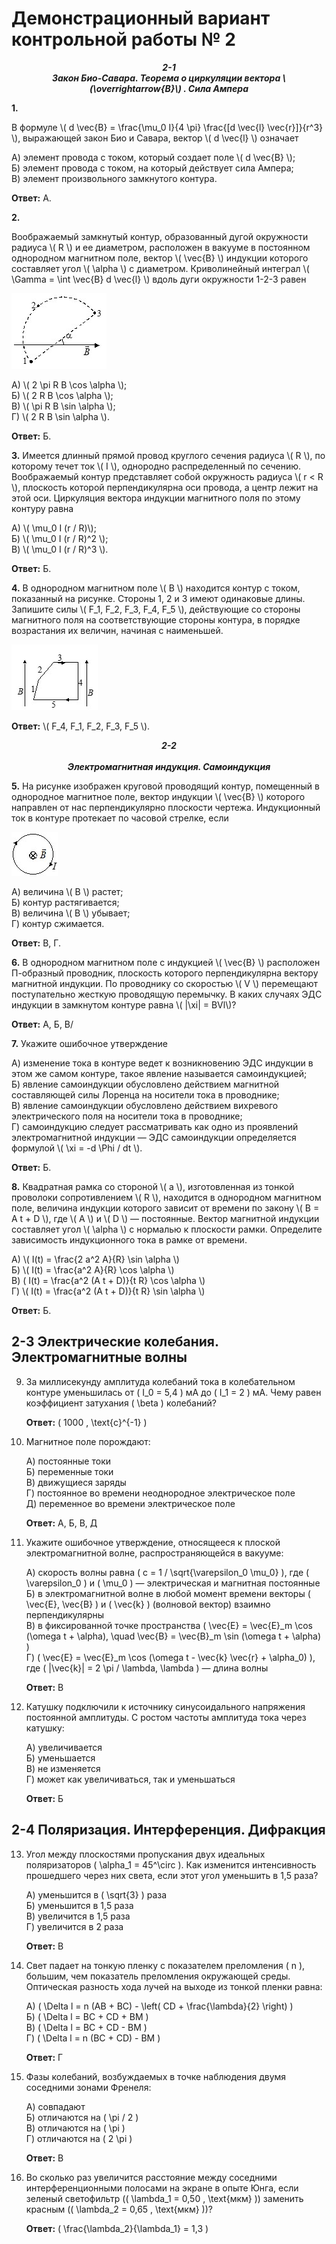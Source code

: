 # Демонстрационный вариант контрольной работы № 2

***<center>2-1</center>*** 
***<center>Закон Био-Савара. Теорема о циркуляции вектора \\(\overrightarrow{B}\\) . Сила Ампера </center>***

**1.** 

 В формуле \\( d \vec{B} = \frac{\mu_0 I}{4 \pi} \frac{[d \vec{l} \vec{r}]}{r^3} \\), выражающей закон Био и Савара, вектор \\( d \vec{l} \\) означает

   А) элемент провода с током, который создает поле \\( d \vec{B} \\);  
   Б) элемент провода с током, на который действует сила Ампера;  
   В) элемент произвольного замкнутого контура. 

   **Ответ:** А.

**2.** 

 Воображаемый замкнутый контур, образованный дугой окружности радиуса \\( R \\) и ее диаметром, расположен в вакууме в постоянном однородном магнитном поле, вектор \\( \vec{B} \\) индукции которого составляет угол \\( \alpha \\) с диаметром. Криволинейный интеграл \\( \Gamma = \int \vec{B} d \vec{l} \\) вдоль дуги окружности 1-2-3 равен

 ![ Рис.1](../../pic/picture8.jpg "Рис.1")

   А) \\( 2 \pi R B \cos \alpha \\);   
   Б) \\( 2 R B \cos \alpha \\);   
   В) \\( \pi R B \sin \alpha \\);   
   Г) \\( 2 R B \sin \alpha \\).  

   **Ответ:** Б.

**3.** Имеется длинный прямой провод круглого сечения радиуса \\( R \\), по которому течет ток \\( I \\), однородно распределенный по сечению. Воображаемый контур представляет собой окружность радиуса \\( r < R \\), плоскость которой перпендикулярна оси провода, а центр лежит на этой оси. Циркуляция вектора индукции магнитного поля по этому контуру равна

   А) \\( \mu_0 I (r / R)\\);   
   Б) \\( \mu_0 I (r / R)^2 \\);   
   В) \\( \mu_0 I (r / R)^3 \\).  

   **Ответ:** Б.

**4.** В однородном магнитном поле \\( B \\) находится контур с током, показанный на рисунке. Стороны 1, 2 и 3 имеют одинаковые длины. Запишите силы \\( F_1, F_2, F_3, F_4, F_5 \\), действующие со стороны магнитного поля на соответствующие стороны контура, в порядке возрастания их величин, начиная с наименьшей.

![ Рис.2](../../pic/picture9.jpg "Рис.2")

   **Ответ:** \\( F_4, F_1, F_2, F_3, F_5 \\).

***<center>2-2</center>***  
***<center>Электромагнитная индукция. Самоиндукция </center>***

**5.** На рисунке изображен круговой проводящий контур, помещенный в однородное магнитное поле, вектор индукции \\( \vec{B} \\) которого направлен от нас перпендикулярно плоскости чертежа. Индукционный ток в контуре протекает по часовой стрелке, если

![ Рис.3](../../pic/picture10.jpg "Рис.3")

   А) величина \\( B \\) растет;   
   Б) контур растягивается;   
   В) величина \\( B \\) убывает;   
   Г) контур сжимается.  

   **Ответ:** В, Г.

**6.** В однородном магнитном поле с индукцией \\( \vec{B} \\) расположен П-образный проводник, плоскость которого перпендикулярна вектору магнитной индукции. По проводнику со скоростью \\( V \\) перемещают поступательно жесткую проводящую перемычку. В каких случаях ЭДС индукции в замкнутом контуре равна \\( |\xi| = BVl\\)?

   **Ответ:** А, Б, В/

**7.** Укажите ошибочное утверждение

   А) изменение тока в контуре ведет к возникновению ЭДС индукции в этом же самом контуре, такое явление называется самоиндукцией;  
   Б) явление самоиндукции обусловлено действием магнитной составляющей силы Лоренца на носители тока в проводнике;  
   В) явление самоиндукции обусловлено действием вихревого электрического поля на носители тока в проводнике;  
   Г) самоиндукцию следует рассматривать как одно из проявлений электромагнитной индукции — ЭДС самоиндукции определяется формулой \\( \xi = -d \Phi / dt \\).  

   **Ответ:** Б.

**8.** Квадратная рамка со стороной \\( a \\), изготовленная из тонкой проволоки сопротивлением \\( R \\), находится в однородном магнитном поле, величина индукции которого зависит от времени по закону \\( B = A t + D \\), где \\( A \\) и \\( D \\) — постоянные. Вектор магнитной индукции составляет угол \\( \alpha \\) с нормалью к плоскости рамки. Определите зависимость индукционного тока в рамке от времени.

   А) \\( I(t) = \frac{2 a^2 A}{R} \sin \alpha \\)  
   Б) \\( I(t) = \frac{a^2 A}{R} \cos \alpha \\)  
   В) \( I(t) = \frac{a^2 (A t + D)}{t R} \cos \alpha \\)  
   Г) \\( I(t) = \frac{a^2 (A t + D)}{t R} \sin \alpha \\)  

   **Ответ:** Б.

## 2-3 Электрические колебания. Электромагнитные волны

9. За миллисекунду амплитуда колебаний тока в колебательном контуре уменьшилась от \( I_0 = 5,4 \) мА до \( I_1 = 2 \) мА. Чему равен коэффициент затухания \( \beta \) колебаний?

   **Ответ:** \( 1000 \, \text{с}^{-1} \)

10. Магнитное поле порождают:

    А) постоянные токи  
    Б) переменные токи  
    В) движущиеся заряды  
    Г) постоянное во времени неоднородное электрическое поле  
    Д) переменное во времени электрическое поле  

    **Ответ:** А, Б, В, Д

11. Укажите ошибочное утверждение, относящееся к плоской электромагнитной волне, распространяющейся в вакууме:

    А) скорость волны равна \( c = 1 / \sqrt{\varepsilon_0 \mu_0} \), где \( \varepsilon_0 \) и \( \mu_0 \) — электрическая и магнитная постоянные  
    Б) в электромагнитной волне в любой момент времени векторы \( \vec{E}, \vec{B} \) и \( \vec{k} \) (волновой вектор) взаимно перпендикулярны  
    В) в фиксированной точке пространства \( \vec{E} = \vec{E}_m \cos (\omega t + \alpha), \quad \vec{B} = \vec{B}_m \sin (\omega t + \alpha) \)  
    Г) \( \vec{E} = \vec{E}_m \cos (\omega t - \vec{k} \vec{r} + \alpha_0) \), где \( \|\vec{k}\| = 2 \pi / \lambda, \lambda \) — длина волны  

    **Ответ:** В

12. Катушку подключили к источнику синусоидального напряжения постоянной амплитуды. С ростом частоты амплитуда тока через катушку:

    А) увеличивается  
    Б) уменьшается  
    В) не изменяется  
    Г) может как увеличиваться, так и уменьшаться  

    **Ответ:** Б

## 2-4 Поляризация. Интерференция. Дифракция

13. Угол между плоскостями пропускания двух идеальных поляризаторов \( \alpha_1 = 45^\circ \). Как изменится интенсивность прошедшего через них света, если этот угол уменьшить в 1,5 раза?

    А) уменьшится в \( \sqrt{3} \) раза  
    Б) уменьшится в 1,5 раза  
    В) увеличится в 1,5 раза  
    Г) увеличится в 2 раза  

    **Ответ:** В

14. Свет падает на тонкую пленку с показателем преломления \( n \), большим, чем показатель преломления окружающей среды. Оптическая разность хода лучей на выходе из тонкой пленки равна:

    А) \( \Delta l = n (AB + BC) - \left( CD + \frac{\lambda}{2} \right) \)  
    Б) \( \Delta l = BC + CD + BM \)  
    В) \( \Delta l = BC + CD - BM \)  
    Г) \( \Delta l = n (BC + CD) - BM \)  

    **Ответ:** Г

15. Фазы колебаний, возбуждаемых в точке наблюдения двумя соседними зонами Френеля:

    А) совпадают  
    Б) отличаются на \( \pi / 2 \)  
    В) отличаются на \( \pi \)  
    Г) отличаются на \( 2 \pi \)  

    **Ответ:** В

16. Во сколько раз увеличится расстояние между соседними интерференционными полосами на экране в опыте Юнга, если зеленый светофильтр (\( \lambda_1 = 0,50 \, \text{мкм} \)) заменить красным (\( \lambda_2 = 0,65 \, \text{мкм} \))?

    **Ответ:** \( \frac{\lambda_2}{\lambda_1} = 1,3 \)